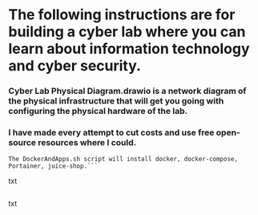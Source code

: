 # The following instructions are for building a cyber lab where you can learn about information technology and cyber security.
### Cyber Lab Physical Diagram.drawio is a network diagram of the physical infrastructure that will get you going with configuring the physical hardware of the lab.
### I have made every attempt to cut costs and use free open-source resources where I could.
```
The DockerAndApps.sh script will install docker, docker-compose, Portainer, juice-shop.```

```
txt
```

```
txt
```
